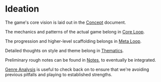 # Ideation

The game's core vision is laid out in the [Concept](concept.md) document.

The mechanics and patterns of the actual game belong in [Core Loop](core-loop.md).

The progression and higher-level scaffolding belongs in [Meta Loop](meta-loop.md).

Detailed thoughts on style and theme belong in [Thematics](thematics.md).

Preliminary rough notes can be found in [Notes](notes.md), to eventually be integrated.

[Genre Analysis](genre-analysis.md) is useful to check back on to ensure that we're avoiding previous pitfalls and playing to established strengths.